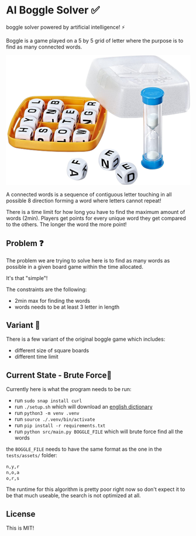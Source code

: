 # AI Boggle Solver ✅
boggle solver powered by artificial intelligence! ⚡

Boggle is a game played on a 5 by 5 grid of letter where the purpose is to find as many connected words.

![A boggle game board](./media/boggle.jpg "A boggle game board")

A connected words is a sequence of contiguous letter touching in all possible 8 direction forming a word where letters cannot repeat!

There is a time limit for how long you have to find the maximum amount of words (2min). Players get points for every unique word they get compared to the others. The longer the word the more point!

## Problem ❓
The problem we are trying to solve here is to find as many words as possible in a given board game within the time allocated.

It's that "simple"!

The constraints are the following:
- 2min max for finding the words
- words needs to be at least 3 letter in length

## Variant 🐻
There is a few variant of the original boggle game which includes:
- different size of square boards
- different time limit

## Current State - Brute Force🦝
Currently here is what the program needs to be run:
- run `sudo snap install curl`
- run `./setup.sh` which will download an [english dictionary]((https://github.com/dwyl/english-words/blob/master/words_alpha.txt))
- run `python3 -m venv .venv`
- run `source ./.venv/bin/activate`
- run `pip install -r requirements.txt`
- run `python src/main.py BOGGLE_FILE` which will brute force find all the words

the `BOGGLE_FILE` needs to have the same format as the one in the `tests/assets/` folder:
```
n,y,r
n,o,a
o,r,s
```

The runtime for this algorithm is pretty poor right now so don't expect it to be that much useable, the search is not optimized at all.

## License
This is MIT!